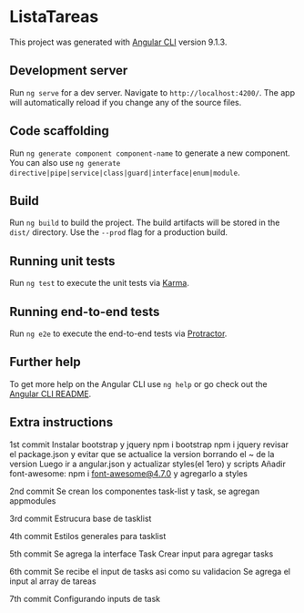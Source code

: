 # ListaTareas

This project was generated with [Angular CLI](https://github.com/angular/angular-cli) version 9.1.3.

## Development server

Run `ng serve` for a dev server. Navigate to `http://localhost:4200/`. The app will automatically reload if you change any of the source files.

## Code scaffolding

Run `ng generate component component-name` to generate a new component. You can also use `ng generate directive|pipe|service|class|guard|interface|enum|module`.

## Build

Run `ng build` to build the project. The build artifacts will be stored in the `dist/` directory. Use the `--prod` flag for a production build.

## Running unit tests

Run `ng test` to execute the unit tests via [Karma](https://karma-runner.github.io).

## Running end-to-end tests

Run `ng e2e` to execute the end-to-end tests via [Protractor](http://www.protractortest.org/).

## Further help

To get more help on the Angular CLI use `ng help` or go check out the [Angular CLI README](https://github.com/angular/angular-cli/blob/master/README.md).

## Extra instructions

1st commit
Instalar bootstrap y jquery
npm i bootstrap
npm i jquery
revisar el package.json y evitar que se actualice la version borrando el ~ de la version
Luego ir a angular.json y actualizar styles(el 1ero) y scripts
Añadir font-awesome: npm i font-awesome@4.7.0 y agregarlo a styles

2nd commit
Se crean los componentes task-list y task, se agregan appmodules

3rd commit
Estrucura base de tasklist

4th commit
Estilos generales para tasklist

5th commit
Se agrega la interface Task
Crear input para agregar tasks

6th commit
Se recibe el input de tasks asi como su validacion
Se agrega el input al array de tareas

7th commit
Configurando inputs de task
